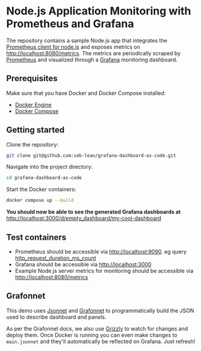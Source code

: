 # Node.js Application Monitoring with Prometheus and Grafana

The repository contains a sample Node.js app that integrates the [Prometheus client for node.js](https://github.com/siimon/prom-client) and exposes metrics on [http://localhost:8080/metrics](http://localhost:8080/metrics). The metrics are periodically scraped by [Prometheus](https://prometheus.io) and visualized through a [Grafana](https://grafana.com/oss/grafana) monitoring dashboard.

## Prerequisites

Make sure that you have Docker and Docker Compose installed:

- [Docker Engine](https://docs.docker.com/engine)
- [Docker Compose](https://docs.docker.com/compose)

## Getting started

Clone the repository:

```bash
git clone git@github.com:seb-lean/grafana-dashboard-as-code.git
```

Navigate into the project directory:

```bash
cd grafana-dashboard-as-code
```

Start the Docker containers:

```bash
docker compose up --build
```

**You should now be able to see the generated Grafana dashboards at**
[http://localhost:3000/d/empty_dashboard/my-cool-dashboard](http://localhost:3000/d/empty_dashboard/my-cool-dashboard)

## Test containers

- Prometheus should be accessible via [http://localhost:9090](http://localhost:9090). eg query [http_request_duration_ms_count](<http://localhost:9090/new/graph?g0.expr=sum(rate(http_request_duration_ms_count%5B1m%5D))%20by%20(service%2C%20route%2C%20method%2C%20code)%20%20*%2060&g0.tab=0&g0.stacked=0&g0.range_input=30m>)
- Grafana should be accessible via [http://localhost:3000](http://localhost:3000)
- Example Node.js server metrics for monitoring should be accessible via [http://localhost:8080/metrics](http://localhost:8080/metrics)

## Grafonnet

This demo uses [Jsonnet](https://jsonnet.org/) and [Grafonnet](https://grafana.github.io/grafonnet-lib/) to programmatically build the JSON used to describe dashboard and panels.

As per the Grafonnet docs, we also use [Grizzly](https://grafana.github.io/grizzly/what-is-grizzly/) to watch for changes and deploy them. Once Docker is running you can even make changes to `main.jsonnet` and they'll automatically be reflected on Grafana. Just refresh!
